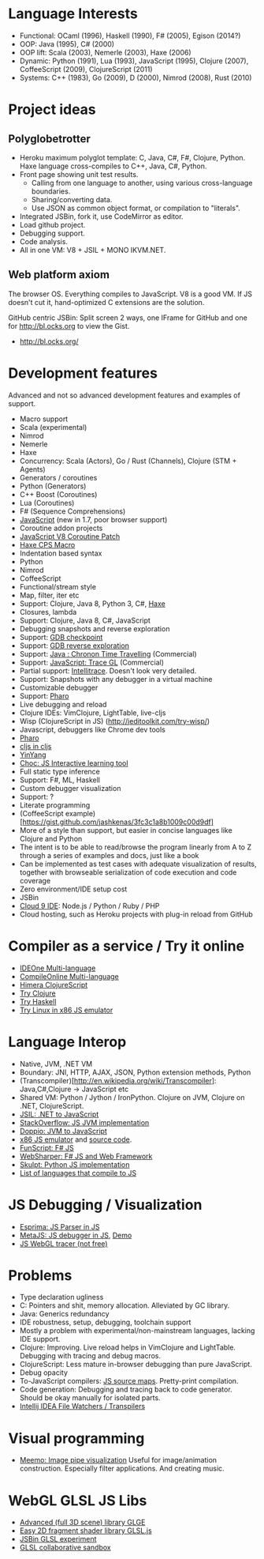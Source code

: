 # Language Interests
 - Functional: OCaml (1996), Haskell (1990), F# (2005), Egison (2014?) 
 - OOP: Java (1995), C# (2000)
 - OOP lift: Scala (2003), Nemerle (2003), Haxe (2006)
 - Dynamic: Python (1991), Lua (1993), JavaScript (1995), Clojure (2007), CoffeeScript (2009), ClojureScript (2011)
 - Systems: C++ (1983), Go (2009), D (2000), Nimrod (2008), Rust (2010)

# Project ideas

## Polyglobetrotter
 - Heroku maximum polyglot template: C, Java, C#, F#, Clojure, Python. Haxe language cross-compiles to C++, Java, C#, Python.
 - Front page showing unit test results.
   - Calling from one language to another, using various cross-language boundaries.
   - Sharing/converting data.
   - Use JSON as common object format, or compilation to "literals".
 - Integrated JSBin, fork it, use CodeMirror as editor.
 - Load github project.
 - Debugging support.
 - Code analysis.
 - All in one VM: V8 + JSIL + MONO IKVM.NET.

## Web platform axiom

The browser OS. Everything compiles to JavaScript. V8 is a good VM.
If JS doesn't cut it, hand-optimized C extensions are the solution.

GitHub centric JSBin: Split screen 2 ways, one IFrame for GitHub and one for http://bl.ocks.org to view the Gist.
 - http://bl.ocks.org/

# Development features

Advanced and not so advanced development features and examples of support.

- Macro support
 - Scala (experimental)
 - Nimrod
 - Nemerle
 - Haxe
- Concurrency: Scala (Actors), Go / Rust (Channels), Clojure (STM + Agents)
- Generators / coroutines
 - Python (Generators)
 - C++ Boost (Coroutines)
 - Lua (Coroutines)
 - F# (Sequence Comprehensions)
 - [JavaScript](https://developer.mozilla.org/en-US/docs/Web/JavaScript/New_in_JavaScript/1.7#Generators) (new in 1.7, poor browser support)
- Coroutine addon projects
 - [JavaScript V8 Coroutine Patch](http://code.google.com/p/js-coroutine/)
 - [Haxe CPS Macro](https://github.com/Atry/haxe-continuation)
- Indentation based syntax
 - Python
 - Nimrod
 - CoffeeScript
- Functional/stream style
 - Map, filter, iter etc
 - Support: Clojure, Java 8, Python 3, C#, [Haxe](http://haxe.org/)
- Closures, lambda
 - Support: Clojure, Java 8, C#, JavaScript
- Debugging snapshots and reverse exploration
 - Support: [GDB checkpoint](https://sourceware.org/gdb/onlinedocs/gdb/Checkpoint_002fRestart.html)
 - Support: [GDB reverse exploration](http://www.sourceware.org/gdb/wiki/ProcessRecord/Tutorial)
 - Support: [Java : Chronon Time Travelling](http://chrononsystems.com/products/chronon-time-travelling-debugger) (Commercial)
 - Support: [JavaScript: Trace GL](https://trace.gl/index.html) (Commercial)
 - Partial support: [Intellitrace](http://msdn.microsoft.com/en-us/magazine/ee336126.aspx). Doesn't look very detailed.
 - Support: Snapshots with any debugger in a virtual machine
- Customizable debugger
 - Support: [Pharo](http://www.pharo-project.org/home)
- Live debugging and reload
 - Clojure IDEs: VimClojure, LightTable, live-cljs
 - Wisp (ClojureScript in JS) (http://jeditoolkit.com/try-wisp/)
 - Javascript, debuggers like Chrome dev tools
 - [Pharo](http://www.pharo-project.org/home)
 - [cljs in cljs](http://www.clojurescript.net/)
 - [YinYang](http://research.microsoft.com/en-us/people/smcdirm/liveprogramming.aspx?iedz00)
 - [Choc: JS Interactive learning tool](https://github.com/fullstackio/choc)
- Full static type inference
 - Support: F#, ML, Haskell
- Custom debugger visualization
 - Support: ?
- Literate programming
 - (CoffeeScript example)[https://gist.github.com/jashkenas/3fc3c1a8b1009c00d9df]
 - More of a style than support, but easier in concise languages like Clojure and Python
 - The intent is to be able to read/browse the program linearly from A to Z through a series of examples and docs, just like a book
 - Can be implemented as test cases with adequate visualization of results, together with browseable serialization of code execution and code coverage
- Zero environment/IDE setup cost
 - JSBin
 - [Cloud 9 IDE](https://c9.io/): Node.js / Python / Ruby / PHP
 - Cloud hosting, such as Heroku projects with plug-in reload from GitHub

# Compiler as a service / Try it online
 - [IDEOne Multi-language](http://ideone.com/)
 - [CompileOnline Multi-language](http://www.compileonline.com/)
 - [Himera ClojureScript](http://himera.herokuapp.com)
 - [Try Clojure](http://tryclj.com/)
 - [Try Haskell](http://tryhaskell.org/)
 - [Try Linux in x86 JS emulator](http://bellard.org/jslinux/index.html)
 
# Language Interop 

 - Native, JVM, .NET VM
 - Boundary: JNI, HTTP, AJAX, JSON, Python extension methods, Python
 - (Transcompiler)[http://en.wikipedia.org/wiki/Transcompiler]: Java,C#,Clojure -> JavaScript etc
 - Shared VM: Python / Jython / IronPython. Clojure on JVM, Clojure on .NET, ClojureScript.
 - [JSIL: .NET to JavaScript](http://jsil.org)
 - [StackOverflow: JS JVM implementation](http://stackoverflow.com/questions/12316557/javascript-jvm-implementation)
 - [Doppio: JVM to JavaScript](http://plasma-umass.github.io/doppio/about.html)
 - [x86 JS emulator](http://bellard.org/jslinux/index.html) and [source code](https://github.com/levskaya/jslinux-deobfuscated).
 - [FunScript: F# JS](http://funscript.info/)
 - [WebSharper: F# JS and Web Framework](http://websharper.com/home)
 - [Skulpt: Python JS implementation](http://www.skulpt.org/)
 - [List of languages that compile to JS](https://github.com/jashkenas/coffee-script/wiki/List-of-languages-that-compile-to-JS)

# JS Debugging / Visualization
 - [Esprima: JS Parser in JS](htps://github.com/ariya/esprima)
 - [MetaJS: JS debugger in JS](https://github.com/int3/metajs), [Demo](http://int3.github.io/metajs/#)
 - [JS WebGL tracer (not free)](https://trace.gl/)
  
# Problems

 - Type declaration ugliness
  - C: Pointers and shit, memory allocation. Alleviated by GC library.
  - Java: Generics redundancy
 - IDE robustness, setup, debugging, toolchain support
  - Mostly a problem with experimental/non-mainstream languages, lacking IDE support.
  - Clojure: Improving. Live reload helps in VimClojure and LightTable. Debugging with tracing and debug macros.
  - ClojureScript: Less mature in-browser debugging than pure JavaScript.
 - Debug opacity
  - To-JavaScript compilers: [JS source maps](http://www.html5rocks.com/en/tutorials/developertools/sourcemaps/). Pretty-print compilation.
  - Code generation: Debugging and tracing back to code generator. Should be okay manually for isolated parts.
  - [Intellij IDEA File Watchers / Transpilers](https://www.jetbrains.com/idea/webhelp/using-file-watchers.html)

# Visual programming
 - [Meemo: Image pipe visualization](http://meemoo.org/iframework/#gist/3124854) Useful for image/animation construction. Especially filter applications. And creating music.

# WebGL GLSL JS Libs
 - [Advanced (full 3D scene) library GLGE](http://www.glge.org/)
 - [Easy 2D fragment shader library GLSL.js](http://greweb.me/glsl.js/examples/)
 - [JSBin GLSL experiment](http://jsbin.com/aCEcohi/52/edit)
 - [GLSL collaborative sandbox](http://glsl.heroku.com)
